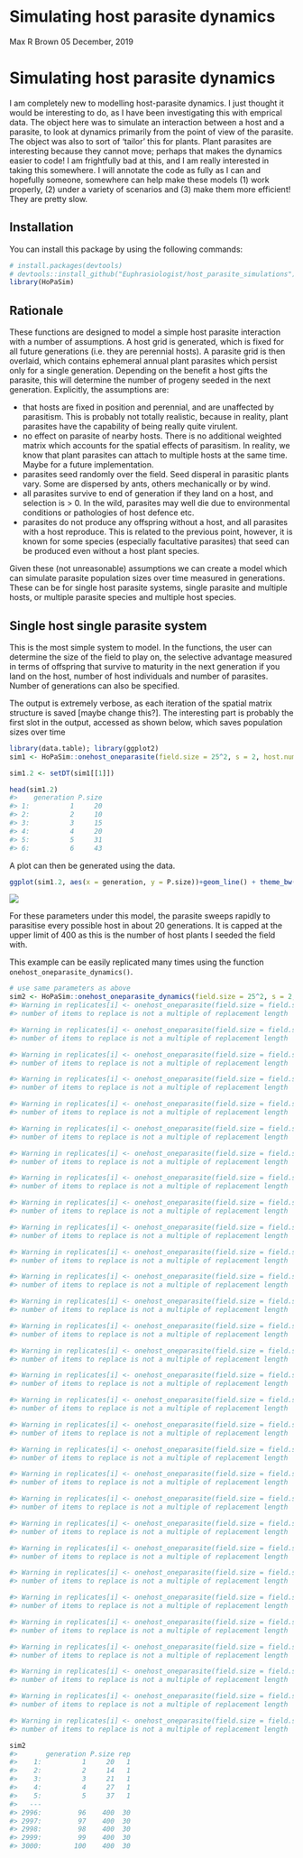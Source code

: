 Simulating host parasite dynamics
================
Max R Brown
05 December, 2019

# Simulating host parasite dynamics

I am completely new to modelling host-parasite dynamics. I just thought
it would be interesting to do, as I have been investigating this with
emprical data. The object here was to simulate an interaction between a
host and a parasite, to look at dynamics primarily from the point of
view of the parasite. The object was also to sort of ‘tailor’ this for
plants. Plant parasites are interesting because they cannot move;
perhaps that makes the dynamics easier to code\! I am frightfully bad at
this, and I am really interested in taking this somewhere. I will
annotate the code as fully as I can and hopefully someone, somewhere can
help make these models (1) work properly, (2) under a variety of
scenarios and (3) make them more efficient\! They are pretty slow.

## Installation

You can install this package by using the following commands:

``` r
# install.packages(devtools)
# devtools::install_github("Euphrasiologist/host_parasite_simulations")
library(HoPaSim)
```

## Rationale

These functions are designed to model a simple host parasite interaction
with a number of assumptions. A host grid is generated, which is fixed
for all future generations (i.e. they are perennial hosts). A parasite
grid is then overlaid, which contains ephemeral annual plant parasites
which persist only for a single generation. Depending on the benefit a
host gifts the parasite, this will determine the number of progeny
seeded in the next generation. Explicitly, the assumptions are:

  - that hosts are fixed in position and perennial, and are unaffected
    by parasitism. This is probably not totally realistic, because in
    reality, plant parasites have the capability of being really quite
    virulent.
  - no effect on parasite of nearby hosts. There is no additional
    weighted matrix which accounts for the spatial effects of
    parasitism. In reality, we know that plant parasites can attach to
    multiple hosts at the same time. Maybe for a future implementation.
  - parasites seed randomly over the field. Seed disperal in parasitic
    plants vary. Some are dispersed by ants, others mechanically or by
    wind.
  - all parasites survive to end of generation if they land on a host,
    and selection is \> 0. In the wild, parasites may well die due to
    environmental conditions or pathologies of host defence etc.
  - parasites do not produce any offspring without a host, and all
    parasites with a host reproduce. This is related to the previous
    point, however, it is known for some species (especially facultative
    parasites) that seed can be produced even without a host plant
    species.

Given these (not unreasonable) assumptions we can create a model which
can simulate parasite population sizes over time measured in
generations. These can be for single host parasite systems, single
parasite and multiple hosts, or multiple parasite species and multiple
host species.

## Single host single parasite system

This is the most simple system to model. In the functions, the user can
determine the size of the field to play on, the selective advantage
measured in terms of offspring that survive to maturity in the next
generation if you land on the host, number of host individuals and
number of parasites. Number of generations can also be specified.

The output is extremely verbose, as each iteration of the spatial matrix
structure is saved \[maybe change this?\]. The interesting part is
probably the first slot in the output, accessed as shown below, which
saves population sizes over time

``` r
library(data.table); library(ggplot2)
sim1 <- HoPaSim::onehost_oneparasite(field.size = 25^2, s = 2, host.number = 400, parasite.number = 20, gens = 100)

sim1.2 <- setDT(sim1[[1]])

head(sim1.2)
#>    generation P.size
#> 1:          1     20
#> 2:          2     10
#> 3:          3     15
#> 4:          4     20
#> 5:          5     31
#> 6:          6     43
```

A plot can then be generated using the
data.

``` r
ggplot(sim1.2, aes(x = generation, y = P.size))+geom_line() + theme_bw() + xlab(label = "Generations") + ylab(label = "Population Size")
```

![](README_files/figure-gfm/unnamed-chunk-4-1.png)<!-- -->

For these parameters under this model, the parasite sweeps rapidly to
parasitise every possible host in about 20 generations. It is capped at
the upper limit of 400 as this is the number of host plants I seeded the
field with.

This example can be easily replicated many times using the function
`onehost_oneparasite_dynamics()`.

``` r
# use same parameters as above
sim2 <- HoPaSim::onehost_oneparasite_dynamics(field.size = 25^2, s = 2, host.number = 400, parasite.number = 20, gens = 100, reps = 30)
#> Warning in replicates[i] <- onehost_oneparasite(field.size = field.size, :
#> number of items to replace is not a multiple of replacement length

#> Warning in replicates[i] <- onehost_oneparasite(field.size = field.size, :
#> number of items to replace is not a multiple of replacement length

#> Warning in replicates[i] <- onehost_oneparasite(field.size = field.size, :
#> number of items to replace is not a multiple of replacement length

#> Warning in replicates[i] <- onehost_oneparasite(field.size = field.size, :
#> number of items to replace is not a multiple of replacement length

#> Warning in replicates[i] <- onehost_oneparasite(field.size = field.size, :
#> number of items to replace is not a multiple of replacement length

#> Warning in replicates[i] <- onehost_oneparasite(field.size = field.size, :
#> number of items to replace is not a multiple of replacement length

#> Warning in replicates[i] <- onehost_oneparasite(field.size = field.size, :
#> number of items to replace is not a multiple of replacement length

#> Warning in replicates[i] <- onehost_oneparasite(field.size = field.size, :
#> number of items to replace is not a multiple of replacement length

#> Warning in replicates[i] <- onehost_oneparasite(field.size = field.size, :
#> number of items to replace is not a multiple of replacement length

#> Warning in replicates[i] <- onehost_oneparasite(field.size = field.size, :
#> number of items to replace is not a multiple of replacement length

#> Warning in replicates[i] <- onehost_oneparasite(field.size = field.size, :
#> number of items to replace is not a multiple of replacement length

#> Warning in replicates[i] <- onehost_oneparasite(field.size = field.size, :
#> number of items to replace is not a multiple of replacement length

#> Warning in replicates[i] <- onehost_oneparasite(field.size = field.size, :
#> number of items to replace is not a multiple of replacement length

#> Warning in replicates[i] <- onehost_oneparasite(field.size = field.size, :
#> number of items to replace is not a multiple of replacement length

#> Warning in replicates[i] <- onehost_oneparasite(field.size = field.size, :
#> number of items to replace is not a multiple of replacement length

#> Warning in replicates[i] <- onehost_oneparasite(field.size = field.size, :
#> number of items to replace is not a multiple of replacement length

#> Warning in replicates[i] <- onehost_oneparasite(field.size = field.size, :
#> number of items to replace is not a multiple of replacement length

#> Warning in replicates[i] <- onehost_oneparasite(field.size = field.size, :
#> number of items to replace is not a multiple of replacement length

#> Warning in replicates[i] <- onehost_oneparasite(field.size = field.size, :
#> number of items to replace is not a multiple of replacement length

#> Warning in replicates[i] <- onehost_oneparasite(field.size = field.size, :
#> number of items to replace is not a multiple of replacement length

#> Warning in replicates[i] <- onehost_oneparasite(field.size = field.size, :
#> number of items to replace is not a multiple of replacement length

#> Warning in replicates[i] <- onehost_oneparasite(field.size = field.size, :
#> number of items to replace is not a multiple of replacement length

#> Warning in replicates[i] <- onehost_oneparasite(field.size = field.size, :
#> number of items to replace is not a multiple of replacement length

#> Warning in replicates[i] <- onehost_oneparasite(field.size = field.size, :
#> number of items to replace is not a multiple of replacement length

#> Warning in replicates[i] <- onehost_oneparasite(field.size = field.size, :
#> number of items to replace is not a multiple of replacement length

#> Warning in replicates[i] <- onehost_oneparasite(field.size = field.size, :
#> number of items to replace is not a multiple of replacement length

#> Warning in replicates[i] <- onehost_oneparasite(field.size = field.size, :
#> number of items to replace is not a multiple of replacement length

#> Warning in replicates[i] <- onehost_oneparasite(field.size = field.size, :
#> number of items to replace is not a multiple of replacement length

#> Warning in replicates[i] <- onehost_oneparasite(field.size = field.size, :
#> number of items to replace is not a multiple of replacement length

#> Warning in replicates[i] <- onehost_oneparasite(field.size = field.size, :
#> number of items to replace is not a multiple of replacement length

sim2
#>       generation P.size rep
#>    1:          1     20   1
#>    2:          2     14   1
#>    3:          3     21   1
#>    4:          4     27   1
#>    5:          5     37   1
#>   ---                      
#> 2996:         96    400  30
#> 2997:         97    400  30
#> 2998:         98    400  30
#> 2999:         99    400  30
#> 3000:        100    400  30
```
